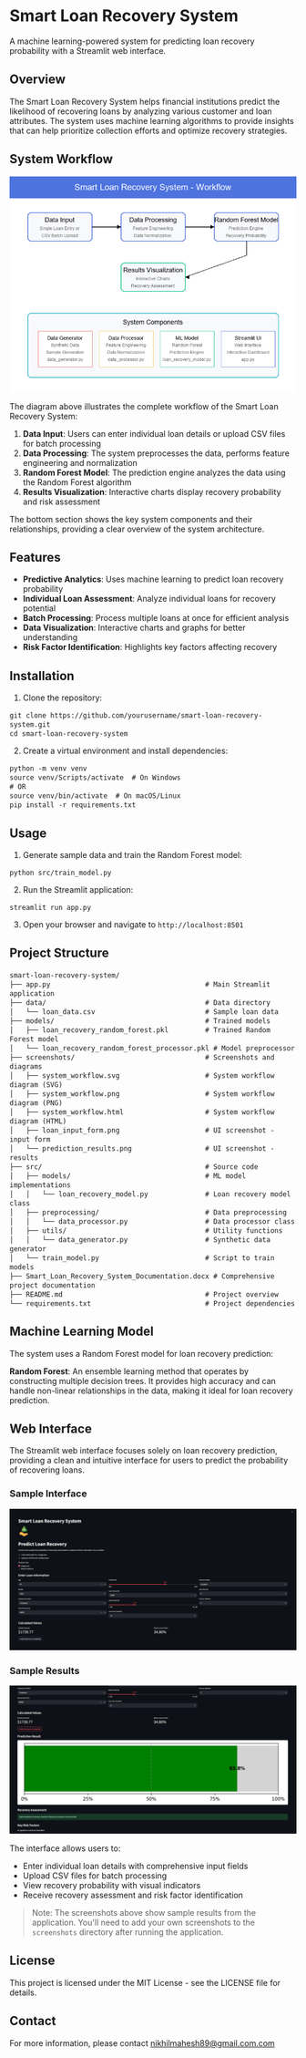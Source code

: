 # Smart Loan Recovery System

A machine learning-powered system for predicting loan recovery probability with a Streamlit web interface.

## Overview

The Smart Loan Recovery System helps financial institutions predict the likelihood of recovering loans by analyzing various customer and loan attributes. The system uses machine learning algorithms to provide insights that can help prioritize collection efforts and optimize recovery strategies.

## System Workflow

![System Workflow](screenshots/system_workflow.png)

The diagram above illustrates the complete workflow of the Smart Loan Recovery System:

1. **Data Input**: Users can enter individual loan details or upload CSV files for batch processing
2. **Data Processing**: The system preprocesses the data, performs feature engineering and normalization
3. **Random Forest Model**: The prediction engine analyzes the data using the Random Forest algorithm
4. **Results Visualization**: Interactive charts display recovery probability and risk assessment

The bottom section shows the key system components and their relationships, providing a clear overview of the system architecture.

## Features

- **Predictive Analytics**: Uses machine learning to predict loan recovery probability
- **Individual Loan Assessment**: Analyze individual loans for recovery potential
- **Batch Processing**: Process multiple loans at once for efficient analysis
- **Data Visualization**: Interactive charts and graphs for better understanding
- **Risk Factor Identification**: Highlights key factors affecting recovery

## Installation

1. Clone the repository:
```
git clone https://github.com/yourusername/smart-loan-recovery-system.git
cd smart-loan-recovery-system
```

2. Create a virtual environment and install dependencies:
```
python -m venv venv
source venv/Scripts/activate  # On Windows
# OR
source venv/bin/activate  # On macOS/Linux
pip install -r requirements.txt
```

## Usage

1. Generate sample data and train the Random Forest model:
```
python src/train_model.py
```

2. Run the Streamlit application:
```
streamlit run app.py
```

3. Open your browser and navigate to `http://localhost:8501`

## Project Structure

```
smart-loan-recovery-system/
├── app.py                                      # Main Streamlit application
├── data/                                       # Data directory
│   └── loan_data.csv                           # Sample loan data
├── models/                                     # Trained models
│   ├── loan_recovery_random_forest.pkl         # Trained Random Forest model
│   └── loan_recovery_random_forest_processor.pkl # Model preprocessor
├── screenshots/                                # Screenshots and diagrams
│   ├── system_workflow.svg                     # System workflow diagram (SVG)
│   ├── system_workflow.png                     # System workflow diagram (PNG)
│   ├── system_workflow.html                    # System workflow diagram (HTML)
│   ├── loan_input_form.png                     # UI screenshot - input form
│   └── prediction_results.png                  # UI screenshot - results
├── src/                                        # Source code
│   ├── models/                                 # ML model implementations
│   │   └── loan_recovery_model.py              # Loan recovery model class
│   ├── preprocessing/                          # Data preprocessing
│   │   └── data_processor.py                   # Data processor class
│   ├── utils/                                  # Utility functions
│   │   └── data_generator.py                   # Synthetic data generator
│   └── train_model.py                          # Script to train models
├── Smart_Loan_Recovery_System_Documentation.docx # Comprehensive project documentation
├── README.md                                   # Project overview
└── requirements.txt                            # Project dependencies
```

## Machine Learning Model

The system uses a Random Forest model for loan recovery prediction:

**Random Forest**: An ensemble learning method that operates by constructing multiple decision trees. It provides high accuracy and can handle non-linear relationships in the data, making it ideal for loan recovery prediction.

## Web Interface

The Streamlit web interface focuses solely on loan recovery prediction, providing a clean and intuitive interface for users to predict the probability of recovering loans.

### Sample Interface

![Loan Input Form](image.png)

### Sample Results

![Prediction Results](image-1.png)

The interface allows users to:
- Enter individual loan details with comprehensive input fields
- Upload CSV files for batch processing
- View recovery probability with visual indicators
- Receive recovery assessment and risk factor identification

> Note: The screenshots above show sample results from the application. You'll need to add your own screenshots to the `screenshots` directory after running the application.

## License

This project is licensed under the MIT License - see the LICENSE file for details.

## Contact

For more information, please contact nikhilmahesh89@gmail.com.com
